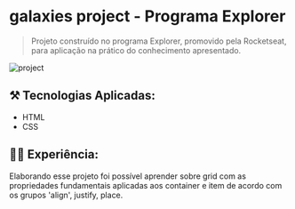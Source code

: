 # galaxies project - Programa Explorer

> Projeto construído no programa Explorer, promovido pela Rocketseat, para aplicação na prático do conhecimento apresentado.

![project](https://github.com/kleck-lucena/galaxies/assets/107014908/6731f88b-a8f8-4916-b362-1bd93af651c4)

</p>

## ⚒️ Tecnologias Aplicadas:
- HTML
- CSS

## 👩‍💻 Experiência:
Elaborando esse projeto foi possível aprender sobre grid com as propriedades fundamentais aplicadas aos container e item de acordo com os grupos 'align', justify, place.
